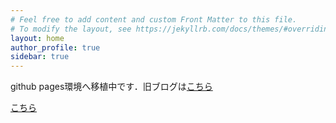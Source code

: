 ```yaml
---
# Feel free to add content and custom Front Matter to this file.
# To modify the layout, see https://jekyllrb.com/docs/themes/#overriding-theme-defaults
layout: home
author_profile: true
sidebar: true
---
```


github pages環境へ移植中です．旧ブログは[こちら](https://diracconstant6582evs.blog.fc2.com/)

[こちら](splash.md)
